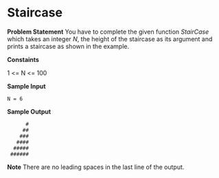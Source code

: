 # Staircase

**Problem Statement**
You have to complete the given function *StairCase* which takes an integer *N*, the height of the staircase as its argument and prints a staircase as shown in the example.


**Constaints**

1 <= N <= 100


**Sample Input**

`N = 6`


**Sample Output**

```
      #
     ##
    ###
   ####
  #####
 ######
```

**Note**
There are no leading spaces in the last line of the output.